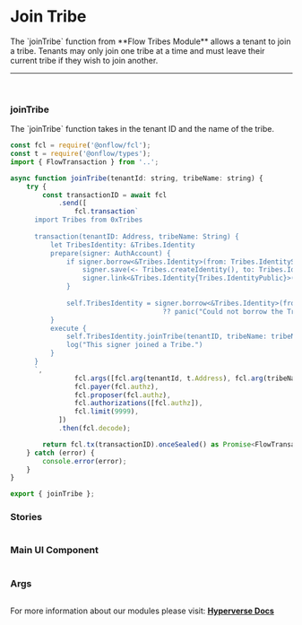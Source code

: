 # Join Tribe

<p> The `joinTribe` function from **Flow Tribes Module** allows a tenant to join a tribe. Tenants may only join one tribe at a time and must leave their current tribe if they wish to join another. </p>

---

<br>

### joinTribe

<p> The `joinTribe` function takes in the tenant ID and the name of the tribe. </p>

```jsx
const fcl = require('@onflow/fcl');
const t = require('@onflow/types');
import { FlowTransaction } from '..';

async function joinTribe(tenantId: string, tribeName: string) {
	try {
		const transactionID = await fcl
			.send([
				fcl.transaction`
      import Tribes from 0xTribes
      
      transaction(tenantID: Address, tribeName: String) {
          let TribesIdentity: &Tribes.Identity
          prepare(signer: AuthAccount) {
              if signer.borrow<&Tribes.Identity>(from: Tribes.IdentityStoragePath) == nil {
                  signer.save(<- Tribes.createIdentity(), to: Tribes.IdentityStoragePath)
                  signer.link<&Tribes.Identity{Tribes.IdentityPublic}>(Tribes.IdentityPublicPath, target: Tribes.IdentityStoragePath)
              }
              
              self.TribesIdentity = signer.borrow<&Tribes.Identity>(from: Tribes.IdentityStoragePath)
                                      ?? panic("Could not borrow the Tribes.Identity")
          }
          execute {
              self.TribesIdentity.joinTribe(tenantID, tribeName: tribeName)
              log("This signer joined a Tribe.")
          }
      }
      `,
				fcl.args([fcl.arg(tenantId, t.Address), fcl.arg(tribeName, t.String)]),
				fcl.payer(fcl.authz),
				fcl.proposer(fcl.authz),
				fcl.authorizations([fcl.authz]),
				fcl.limit(9999),
			])
			.then(fcl.decode);

		return fcl.tx(transactionID).onceSealed() as Promise<FlowTransaction>;
	} catch (error) {
		console.error(error);
	}
}

export { joinTribe };
```

### Stories

```jsx

```

### Main UI Component

```jsx

```

### Args

```jsx

```

For more information about our modules please visit: [**Hyperverse Docs**](docs.hyperverse.dev)
